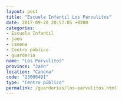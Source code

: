 ```yaml
---
layout: post
title: "Escuela Infantil Los Parvulitos"
date: 2017-09-20 20:57:05 +0200
categories:
- Escuela Infantil
- jaen
- canena
- Centro público
- guarderia
name: "Los Parvulitos"
province: "Jaén"
location: "Canena"
code: "23008491"
type: "Centro público"
permalink: /guarderias/los-parvulitos.html
---
```

